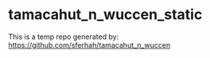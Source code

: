 # tamacahut_n_wuccen_static 

This is a temp repo generated by:
https://github.com/sferhah/tamacahut_n_wuccen
